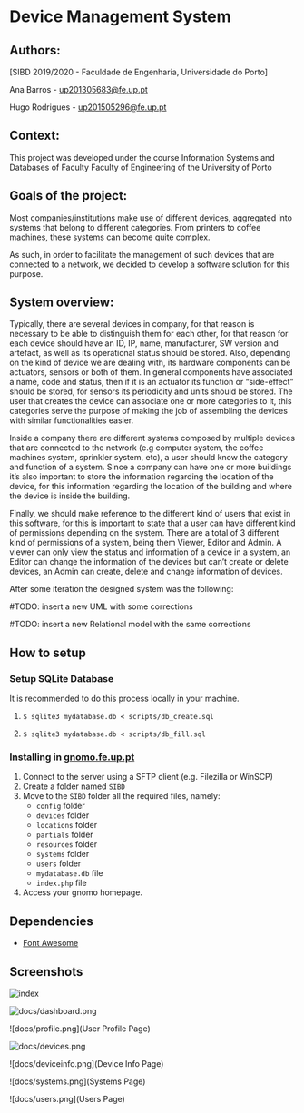 # Device Management System

## Authors: 

[SIBD 2019/2020 - Faculdade de Engenharia, Universidade do Porto]

Ana Barros - up201305683@fe.up.pt

Hugo Rodrigues - up201505296@fe.up.pt

## Context:

This project was developed under the course Information Systems and Databases of Faculty Faculty of Engineering of the University of Porto

## Goals of the project: 

Most companies/institutions make use of different devices, aggregated into systems that belong to different categories. From printers to coffee machines, these systems can become quite complex. 

As such, in order to facilitate the management of such devices that are connected to a network, we decided to develop a software solution for this purpose. 

## System overview: 

Typically, there are several devices in company, for that reason is necessary to be able to distinguish them for each other, for that reason for each device should have an ID, IP, name, manufacturer, SW version and artefact, as well as its operational status should be stored. Also, depending on the kind of device we are dealing with, its hardware components can be actuators, sensors or both of them. In general components have associated a name, code and status, then if it is an actuator its function or “side-effect” should be stored, for sensors its periodicity and units should be stored. The user that creates the device can associate one or more categories to it, this categories serve the purpose of making the job of assembling the devices with similar functionalities easier.

Inside a company there are different systems composed by multiple devices that are connected to the network (e.g computer system, the coffee machines system, sprinkler system, etc), a user should know the category and function of a system.
Since a company can have one or more buildings it’s also important to store the
information regarding the location of the device, for this information regarding the location of the building and where the device is inside the building.

Finally, we should make reference to the different kind of users that exist in this
software, for this is important to state that a user can have different kind of permissions depending on the system. There are a total of 3 different kind of permissions of a system, being them Viewer, Editor and Admin. A viewer can only view the status and
information of a device in a system, an Editor can change the information of the devices but can’t create or delete devices, an Admin can create, delete and change information of devices.  

After some iteration the designed system was the following:  

#TODO: insert a new UML with some corrections

#TODO: insert a new Relational model with the same corrections


## How to setup

### Setup SQLite Database

It is recommended to do this process locally in your machine.

1. ```$ sqlite3 mydatabase.db < scripts/db_create.sql```

2. ```$ sqlite3 mydatabase.db < scripts/db_fill.sql```



### Installing in [gnomo.fe.up.pt](gnomo.fe.up.pt)

1. Connect to the server using a SFTP client (e.g. Filezilla or WinSCP)
2. Create a folder named ```SIBD```
3. Move to the ```SIBD``` folder all the required files, namely:
    - ```config``` folder
    - ```devices``` folder
    - ```locations``` folder
    - ```partials``` folder
    - ```resources``` folder
    - ```systems``` folder
    - ```users``` folder
    - ```mydatabase.db``` file
    - ```index.php``` file
4. Access your gnomo homepage.


## Dependencies

- [Font Awesome](http://fontawesome.com/)

## Screenshots

![index](docs/index.png)

![docs/dashboard.png](Dashboard)

![docs/profile.png](User Profile Page)

![docs/devices.png](Devices)

![docs/deviceinfo.png](Device Info Page)

![docs/systems.png](Systems Page)

![docs/users.png](Users Page)



